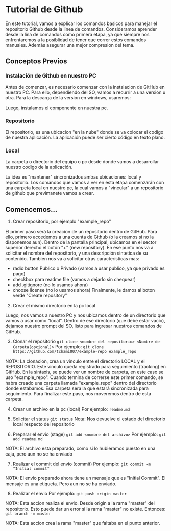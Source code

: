 # Tutorial de Github


En este tutorial, vamos a explicar los comandos basicos para manejar el repositorio Github desde la linea de comandos. Consideramos aprender desde la lina de comandos como primera etapa, ya que siempre nos enfrentaremos a la posiblidad de tener que correr estos comandos manuales. Además asegurar una mejor compresion del tema.

## Conceptos Previos
### Instalación de Github en nuestro PC
Antes de comenzar, es necesario comenzar con la instalacion de GitHub en nuestro PC. Para ello, dependiendo del SO, vamos a recurrir a una version u otra. Para la descarga de la version en windows, usaremos:

Luego, instalamos el componente en nuestra pc.

### Repositorio
El repositorio, es una ubicacion "en la nube" donde se va colocar el codigo de nuestra aplicación. La aplicación puede ser cierto código en texto plano. 
### Local
La carpeta o directorio del equipo o pc desde donde vamos a desarrollar nuestro codigo de la aplicación.

La idea es "mantener" sincronizados ambas ubicaciones: local y repositorio. Los comandos que vamos a ver en esta etapa comenzarán con una carpeta local en nuestro pc, la cual vamos a "vincular" a un repositorio de github que previmanete vamos a crear.
## Comencemos...
1) Crear repositorio, por ejemplo "example_repo"

El primer paso será la creacion de un repositorio dentro de GitHub. Para ello, primero accedemos a una cuenta de Github (o la creamos si no la disponemos aun). Dentro de la pantalla principal, ubicamos en el sector superior derecho el botón "+" (new repository). En ese punto nos va a solicitar el nombre del repositorio, y una descripción sintetica de su contenido. Tambien nos va a solicitar otras características mas: 
- radio button Publico o Privado (vamos a usar publico, ya que privado es pago)
- checkbox para readme file (vamos a dejarlo sin chequear)
- add .gitignore (no lo usamos ahora)
- choose license (no lo usamos ahora)
Finalmente, le damos al boton verde "Create repository"

2) Crear el mismo directorio en la pc local

Luego, nos vamos a nuestro PC y nos ubicamos dentro de un directorio que vamos a usar como "local". Dentro de ese directorio (que debe estar vacio), dejamos nuestro prompt del SO, listo para ingresar nuestros comandos de GitHub.

3) Clonar el repositorio
`git clone <nombre del repositorio> <Nombre de Carpeta(opcional)>`
Por ejemplo:
`git clone https://github.com/tchami007/example-repo example_repo`

NOTA: La clonacion, crea un vinculo entre el directorio LOCAL y el REPOSITORIO. Este vinculo queda registrado para seguimiento (tracking) en GitHub.  En la sintaxis, se puede ver un nombre de carpeta, en este caso se uso "example_repo". Cuando termina de correrse este primer comando, se habra creado una carpeta llamada "example_repo" dentro del directorio donde estabamos. Esa carpeta sera la que estará sincronizada para seguimiento. Para finalizar este paso, nos moveremos dentro de esta carpeta.

4) Crear un archivo en la pc (local)
Por ejemplo:
`readme.md`

5) Solicitar el status
`git status`
Nota: Nos devuelve el estado del directorio local respecto del repositorio

6) Preparar el envio (stage)
`git add <nombre del archivo>`
Por ejemplo:
`git add readme.md`

NOTA: El archivo esta preparado, como si lo hubieramos puesto en una caja, pero aun no se ha enviado

7) Realizar el commit del envio (commit)
Por ejemplo:
`git commit -m "Initial commit"`

NOTA: El envio preparado ahora tiene un mensaje que es "Initial Commit". El mensaje es una etiqueta. Pero aun no se ha enviado.

8) Realizar el envio
Por ejemplo:
`git push origin master`

NOTA: Esta accion realiza el envio. Desde origin a la rama "master" del repositorio. Esto puede dar un error si la rama "master" no existe. Entonces:
`git branch -m master`

NOTA: Esta accion crea la rama "master" que faltaba en el punto anterior.

